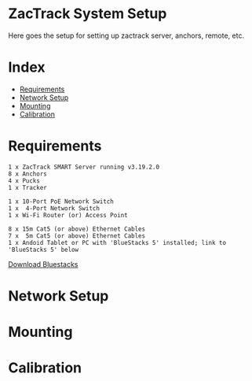 # ZacTrack System Setup

Here goes the setup for setting up zactrack server, anchors, remote, etc.

# Index
* [Requirements](#requirements)
* [Network Setup](#network-setup)
* [Mounting](#mounting)
* [Calibration](#calibration)

# Requirements
```
1 x ZacTrack SMART Server running v3.19.2.0
8 x Anchors
4 x Pucks
1 x Tracker

1 x 10-Port PoE Network Switch
1 x  4-Port Network Switch
1 x Wi-Fi Router (or) Access Point

8 x 15m Cat5 (or above) Ethernet Cables
7 x  5m Cat5 (or above) Ethernet Cables
1 x Andoid Tablet or PC with 'BlueStacks 5' installed; link to 'BlueStacks 5' below
```
[Download Bluestacks](https://www.bluestacks.com/)

# Network Setup

# Mounting

# Calibration